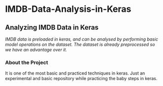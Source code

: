 # IMDB-Data-Analysis-in-Keras
## Analyzing IMDB Data in Keras
_IMDB data is preloaded in keras, and can be analysed by  performing basic model operations on the dataset. 
The dataset is already preprocessed so we have an advantage over it._

### About the Project
It is one of the most basic and practiced techniques in keras. Just an experimental and basic repository while practicing the baby steps in keras. 
